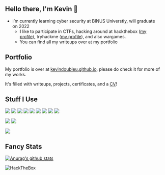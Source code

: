 ## Hello there, I'm Kevin 👋

- I’m currently learning cyber security at BINUS Universtiy, will graduate on 2022
  - I like to participate in CTFs, hacking around at hackthebox ([my profile](https://www.hackthebox.eu/home/users/profile/90510)), tryhackme ([my profile](https://tryhackme.com/p/doubleu)), and also wargames.
  - You can find all my writeups over at my portfolio

## Portfolio

My portfolio is over at [kevindoubleu.github.io](https://kevindoubleu.github.io/), please do check it for more of my works.

It's filled with writeups, projects, certificates, and a [CV](https://kevindoubleu.github.io/cv)!

## Stuff I Use

![](https://img.shields.io/badge/-C-grey?style=flat-square&logo=c)
![](https://img.shields.io/badge/-Python-grey?style=flat-square&logoColor=white&logo=python)
![](https://img.shields.io/badge/-Java-grey?style=flat-square&logoColor=white&logo=java)
![](https://img.shields.io/badge/-HTML-grey?style=flat-square&logo=html5)
![](https://img.shields.io/badge/-CSS-grey?style=flat-square&logo=css3)
![](https://img.shields.io/badge/-JS-grey?style=flat-square&logo=javascript)
![](https://img.shields.io/badge/-PHP-grey?style=flat-square&logoColor=white&logo=php)
![](https://img.shields.io/badge/-MySQL-grey?style=flat-square&logoColor=white&logo=mysql)
![](https://img.shields.io/badge/-Bash-grey?style=flat-square&logoColor=white&logo=gnu-bash)


![](https://img.shields.io/badge/Jekyll-Liquid-grey?style=flat-square&logoColor=white&logo=jekyll)
![](https://img.shields.io/badge/-Flask-grey?style=flat-square&logoColor=white&logo=flask)

![](https://img.shields.io/badge/-Linux-grey?style=flat-square&logoColor=white&logo=linux)

<!-- ### Badges -->

## Fancy Stats

[![Anurag's github stats](https://github-readme-stats.vercel.app/api?username=kevindoubleu&count_private=true&show_icons=true)](https://github.com/anuraghazra/github-readme-stats)

![HackTheBox](http://www.hackthebox.eu/badge/image/90510)

<!-- ![TryHackMe](https://tryhackme-badges.s3.amazonaws.com/doubleu.png) -->

<!--
**kevindoubleu/kevindoubleu** is a ✨ _special_ ✨ repository because its `README.md` (this file) appears on your GitHub profile.

Here are some ideas to get you started:

- 🔭 I’m currently working on ...
- 🌱 I’m currently learning ...
- 👯 I’m looking to collaborate on ...
- 🤔 I’m looking for help with ...
- 💬 Ask me about ...
- 📫 How to reach me: ...
- 😄 Pronouns: ...
- ⚡ Fun fact: ...
-->
